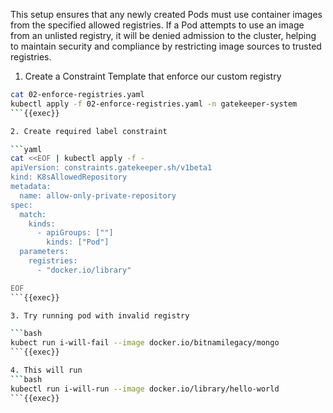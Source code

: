 This setup ensures that any newly created Pods must use container images from the specified allowed registries. If a Pod attempts to use an image from an unlisted registry, it will be denied admission to the cluster, helping to maintain security and compliance by restricting image sources to trusted registries.

1. Create a Constraint Template that enforce our custom registry
```bash
cat 02-enforce-registries.yaml
kubectl apply -f 02-enforce-registries.yaml -n gatekeeper-system
```{{exec}}

2. Create required label constraint

```yaml
cat <<EOF | kubectl apply -f -
apiVersion: constraints.gatekeeper.sh/v1beta1
kind: K8sAllowedRepository
metadata:
  name: allow-only-private-repository
spec:
  match:
    kinds:
      - apiGroups: [""]
        kinds: ["Pod"]
  parameters:
    registries:
      - "docker.io/library"

EOF
```{{exec}}

3. Try running pod with invalid registry

```bash
kubect run i-will-fail --image docker.io/bitnamilegacy/mongo
```{{exec}}

4. This will run 
```bash
kubectl run i-will-run --image docker.io/library/hello-world
```{{exec}}